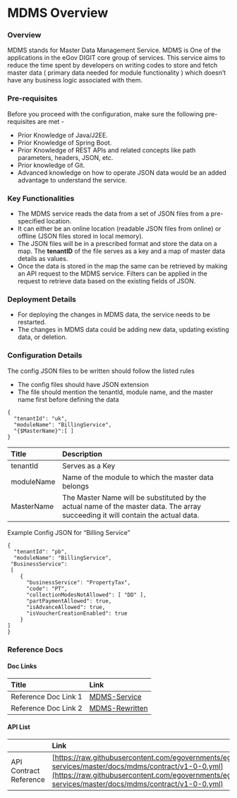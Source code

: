 # MDMS Overview

### Overview <a id="Overview"></a>

MDMS stands for Master Data Management Service. MDMS is One of the applications in the eGov DIGIT core group of services. This service aims to reduce the time spent by developers on writing codes to store and fetch master data \( primary data needed for module functionality \) which doesn’t have any business logic associated with them. 

### Pre-requisites <a id="Pre-requisites"></a>

Before you proceed with the configuration, make sure the following pre-requisites are met -

* Prior Knowledge of Java/J2EE.
* Prior Knowledge of Spring Boot.
* Prior Knowledge of REST APIs and related concepts like path parameters, headers, JSON, etc.
* Prior knowledge of Git.
* Advanced knowledge on how to operate JSON data would be an added advantage to understand the service.

### Key Functionalities <a id="Key-Functionalities"></a>

* The MDMS service reads the data from a set of JSON files from a pre-specified location.
* It can either be an online location \(readable JSON files from online\) or offline \(JSON files stored in local memory\).
* The JSON files will be in a prescribed format and store the data on a map. The **tenantID** of the file serves as a key and a map of master data details as values.
* Once the data is stored in the map the same can be retrieved by making an API request to the MDMS service. Filters can be applied in the request to retrieve data based on the existing fields of JSON.

### Deployment Details <a id="Deployment-Details"></a>

* For deploying the changes in MDMS data, the service needs to be restarted.
* The changes in MDMS data could be adding new data, updating existing data, or deletion.

### Configuration Details <a id="Configuration-Details"></a>

The config JSON files to be written should follow the listed rules

* The config files should have JSON extension
* The file should mention the tenantId, module name, and the master name first before defining the data 

```text
{
  "tenantId": "uk",
  "moduleName": "BillingService",
  "{$MasterName}":[ ]
}
```

| **Title** | **Description** |
| :--- | :--- |
| tenantId | Serves as a Key |
| moduleName | Name of the module to which the master data belongs |
| MasterName | The Master Name will be substituted by the actual name of the master data. The array succeeding it will contain the actual data. |

 Example Config JSON for “Billing Service”

```text
{
  "tenantId": "pb",
  "moduleName": "BillingService",
 "BusinessService": 
 [
    {
      "businessService": "PropertyTax",
      "code": "PT",
      "collectionModesNotAllowed": [ "DD" ],
      "partPaymentAllowed": true,
      "isAdvanceAllowed": true,
      "isVoucherCreationEnabled": true
    }
]
}
```

### Reference Docs

#### Doc Links <a id="Doc-Links"></a>

| **Title**  | **Link** |
| :--- | :--- |
| Reference Doc Link 1 | [MDMS-Service](https://digit-discuss.atlassian.net/wiki/spaces/EPE/pages/37224465/MDMS-Service) |
| Reference Doc Link 2 | [MDMS-Rewritten](https://digit-discuss.atlassian.net/wiki/spaces/EPE/pages/82313281/MDMS-Rewritten) |

#### API List <a id="API-List"></a>

|  | **Link** |
| :--- | :--- |
| API Contract Reference |  [https://raw.githubusercontent.com/egovernments/egov-services/master/docs/mdms/contract/v1-0-0.yml](https://raw.githubusercontent.com/egovernments/egov-services/master/docs/mdms/contract/v1-0-0.yml) |

